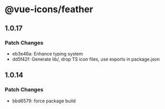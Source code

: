 # @vue-icons/feather

## 1.0.17

### Patch Changes

- eb3e46a: Enhance typing system
- dd5f42f: Generate lib/, drop TS icon files, use exports in package.json

## 1.0.14

### Patch Changes

- bbd6579: force package build
